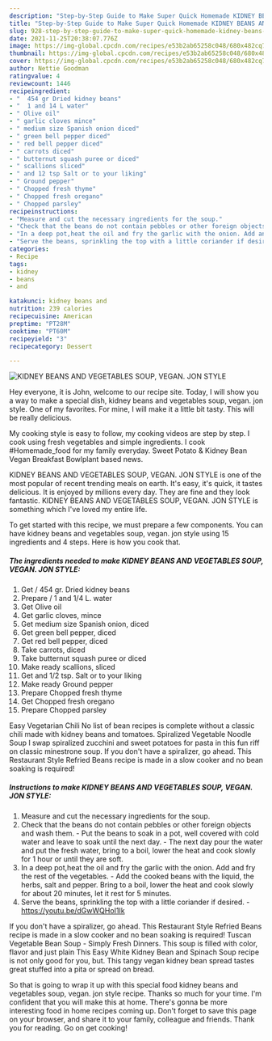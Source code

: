 ```yaml
---
description: "Step-by-Step Guide to Make Super Quick Homemade KIDNEY BEANS AND VEGETABLES SOUP, VEGAN. JON STYLE"
title: "Step-by-Step Guide to Make Super Quick Homemade KIDNEY BEANS AND VEGETABLES SOUP, VEGAN. JON STYLE"
slug: 928-step-by-step-guide-to-make-super-quick-homemade-kidney-beans-and-vegetables-soup-vegan-jon-style
date: 2021-11-25T20:38:07.776Z
image: https://img-global.cpcdn.com/recipes/e53b2ab65258c048/680x482cq70/kidney-beans-and-vegetables-soup-vegan-jon-style-recipe-main-photo.jpg
thumbnail: https://img-global.cpcdn.com/recipes/e53b2ab65258c048/680x482cq70/kidney-beans-and-vegetables-soup-vegan-jon-style-recipe-main-photo.jpg
cover: https://img-global.cpcdn.com/recipes/e53b2ab65258c048/680x482cq70/kidney-beans-and-vegetables-soup-vegan-jon-style-recipe-main-photo.jpg
author: Nettie Goodman
ratingvalue: 4
reviewcount: 1446
recipeingredient:
- "  454 gr Dried kidney beans"
- "  1 and 14 L water"
- " Olive oil"
- " garlic cloves mince"
- " medium size Spanish onion diced"
- " green bell pepper diced"
- " red bell pepper diced"
- " carrots diced"
- " butternut squash puree or diced"
- " scallions sliced"
- " and 12 tsp Salt or to your liking"
- " Ground pepper"
- " Chopped fresh thyme"
- " Chopped fresh oregano"
- " Chopped parsley"
recipeinstructions:
- "Measure and cut the necessary ingredients for the soup."
- "Check that the beans do not contain pebbles or other foreign objects and wash them. Put the beans to soak in a pot, well covered with cold water and leave to soak until the next day. The next day pour the water and put the fresh water, bring to a boil, lower the heat and cook slowly for 1 hour or until they are soft."
- "In a deep pot,heat the oil and fry the garlic with the onion. Add and fry the rest of the vegetables. Add the cooked beans with the liquid, the herbs, salt and pepper. Bring to a boil, lower the heat and cook slowly for about 20 minutes, let it rest for 5 minutes."
- "Serve the beans, sprinkling the top with a little coriander if desired. https://youtu.be/dGwWQHoI1Ik"
categories:
- Recipe
tags:
- kidney
- beans
- and

katakunci: kidney beans and 
nutrition: 239 calories
recipecuisine: American
preptime: "PT28M"
cooktime: "PT60M"
recipeyield: "3"
recipecategory: Dessert

---
```



![KIDNEY BEANS AND VEGETABLES SOUP, VEGAN. JON STYLE](https://img-global.cpcdn.com/recipes/e53b2ab65258c048/680x482cq70/kidney-beans-and-vegetables-soup-vegan-jon-style-recipe-main-photo.jpg)

Hey everyone, it is John, welcome to our recipe site. Today, I will show you a way to make a special dish, kidney beans and vegetables soup, vegan. jon style. One of my favorites. For mine, I will make it a little bit tasty. This will be really delicious.

My cooking style is easy to follow, my cooking videos are step by step. I cook using fresh vegetables and simple ingredients. I cook #Homemade_food for my family everyday. Sweet Potato &amp; Kidney Bean Vegan Breakfast Bowlplant based news.

KIDNEY BEANS AND VEGETABLES SOUP, VEGAN. JON STYLE is one of the most popular of recent trending meals on earth. It's easy, it's quick, it tastes delicious. It is enjoyed by millions every day. They are fine and they look fantastic. KIDNEY BEANS AND VEGETABLES SOUP, VEGAN. JON STYLE is something which I've loved my entire life.


To get started with this recipe, we must prepare a few components. You can have kidney beans and vegetables soup, vegan. jon style using 15 ingredients and 4 steps. Here is how you cook that.

<!--inarticleads1-->

##### The ingredients needed to make KIDNEY BEANS AND VEGETABLES SOUP, VEGAN. JON STYLE:

1. Get  / 454 gr. Dried kidney beans
1. Prepare  / 1 and 1/4 L. water
1. Get  Olive oil
1. Get  garlic cloves, mince
1. Get  medium size Spanish onion, diced
1. Get  green bell pepper, diced
1. Get  red bell pepper, diced
1. Take  carrots, diced
1. Take  butternut squash puree or diced
1. Make ready  scallions, sliced
1. Get  and 1/2 tsp. Salt or to your liking
1. Make ready  Ground pepper
1. Prepare  Chopped fresh thyme
1. Get  Chopped fresh oregano
1. Prepare  Chopped parsley


Easy Vegetarian Chili No list of bean recipes is complete without a classic chili made with kidney beans and tomatoes. Spiralized Vegetable Noodle Soup I swap spiralized zucchini and sweet potatoes for pasta in this fun riff on classic minestrone soup. If you don&#39;t have a spiralizer, go ahead. This Restaurant Style Refried Beans recipe is made in a slow cooker and no bean soaking is required! 

<!--inarticleads2-->

##### Instructions to make KIDNEY BEANS AND VEGETABLES SOUP, VEGAN. JON STYLE:

1. Measure and cut the necessary ingredients for the soup.
1. Check that the beans do not contain pebbles or other foreign objects and wash them. - Put the beans to soak in a pot, well covered with cold water and leave to soak until the next day. - The next day pour the water and put the fresh water, bring to a boil, lower the heat and cook slowly for 1 hour or until they are soft.
1. In a deep pot,heat the oil and fry the garlic with the onion. Add and fry the rest of the vegetables. - Add the cooked beans with the liquid, the herbs, salt and pepper. Bring to a boil, lower the heat and cook slowly for about 20 minutes, let it rest for 5 minutes.
1. Serve the beans, sprinkling the top with a little coriander if desired. - https://youtu.be/dGwWQHoI1Ik


If you don&#39;t have a spiralizer, go ahead. This Restaurant Style Refried Beans recipe is made in a slow cooker and no bean soaking is required! Tuscan Vegetable Bean Soup - Simply Fresh Dinners. This soup is filled with color, flavor and just plain This Easy White Kidney Bean and Spinach Soup recipe is not only good for you, but. This tangy vegan kidney bean spread tastes great stuffed into a pita or spread on bread. 

So that is going to wrap it up with this special food kidney beans and vegetables soup, vegan. jon style recipe. Thanks so much for your time. I'm confident that you will make this at home. There's gonna be more interesting food in home recipes coming up. Don't forget to save this page on your browser, and share it to your family, colleague and friends. Thank you for reading. Go on get cooking!
